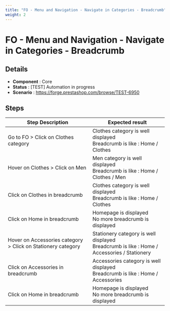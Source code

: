 ```yaml
---
title: "FO - Menu and Navigation - Navigate in Categories - Breadcrumb"
weight: 2
---
```


# FO - Menu and Navigation - Navigate in Categories - Breadcrumb
## Details
* **Component** : Core
* **Status** : [TEST] Automation in progress
* **Scenario** : https://forge.prestashop.com/browse/TEST-6950

## Steps
| Step Description | Expected result |
| ----- | ----- |
| Go to FO > Click on Clothes category | Clothes category is well displayed<br>Breadcrumb is like : Home / Clothes |
| Hover on Clothes > Click on Men | Men category is well displayed<br>Breadcrumb is like : Home / Clothes / Men |
| Click on Clothes in breadcrumb | Clothes category is well displayed<br>Breadcrumb is like : Home / Clothes |
| Click on Home in breadcrumb | Homepage is displayed<br>No more breadcrumb is displayed |
| Hover on Accessories category > Click on Stationery category | Stationery category is well displayed<br>Breadcrumb is like : Home / Accessories / Stationery |
| Click on Accessories in breadcrumb | Accessories category is well displayed<br>Breadcrumb is like : Home / Accessories |
| Click on Home in breadcrumb | Homepage is displayed<br>No more breadcrumb is displayed |
